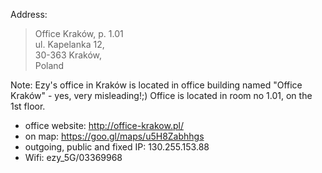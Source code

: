 Address:  
>Office Kraków, p. 1.01  
>ul. Kapelanka 12,  
>30-363 Kraków,  
>Poland  

Note: Ezy's office in Kraków is located in office building named "Office Kraków" - yes, very misleading!;)
Office is located in room no 1.01, on the 1st floor. 

* office website: http://office-krakow.pl/
* on map: https://goo.gl/maps/u5H8Zabhhgs
* outgoing, public and fixed IP: 130.255.153.88
* Wifi: ezy_5G/03369968




